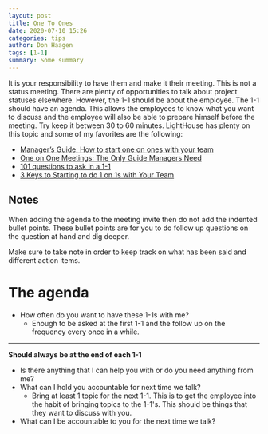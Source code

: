 ```yaml
---
layout: post
title: One To Ones
date: 2020-07-10 15:26
categories: tips
author: Don Haagen
tags: [1-1]
summary: Some summary
---
```

It is your responsibility to have them and make it their meeting. This is not a status meeting. There are plenty of opportunities to talk about project statuses elsewhere. However, the 1-1 should be about the employee. The 1-1 should have an agenda. This allows the employees to know what you want to discuss and the employee will also be able to prepare himself before the meeting. Try keep it between 30 to 60 minutes. LightHouse has plenty on this topic and some of my favorites are the following:

- [Manager’s Guide: How to start one on ones with your team](https://getlighthouse.com/blog/how-to-start-one-on-ones-your-teams/)
- [One on One Meetings: The Only Guide Managers Need](https://getlighthouse.com/blog/one-on-one-meetings-template-great-leaders/)
- [101 questions to ask in a 1-1](https://jasonevanish.com/2014/05/29/101-questions-to-ask-in-1-on-1s/)
- [3 Keys to Starting to do 1 on 1s with Your Team](https://jasonevanish.com/2014/05/15/3-keys-to-starting-to-do-1-on-1s-with-your-team/)

## Notes
When adding the agenda to the meeting invite then do not add the indented bullet points. These bullet points are for you to do follow up questions on the question at hand and dig deeper. 

Make sure to take note in order to keep track on what has been said and different action items.


# The agenda
* How often do you want to have these 1-1s with me?
   - Enough to be asked at the first 1-1 and the follow up on the frequency every once in a while.
- - -
**Should always be at the end of each 1-1**
* Is there anything that I can help you with or do you need anything from me?
* What can I hold you accountable for next time we talk?
   - Bring at least 1 topic for the next 1-1. This is to get the employee into the habit of bringing topics to the 1-1's. This should be things that they want to discuss with you.
* What can I be accountable to you for the next time we talk?


